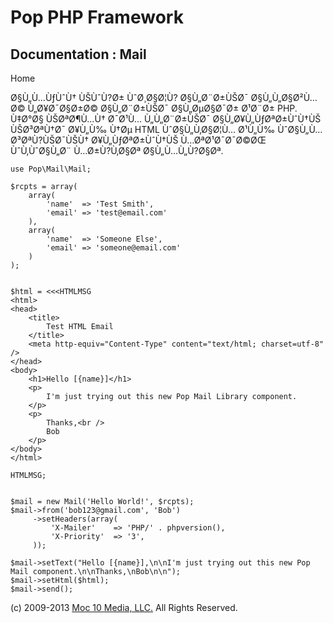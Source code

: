 Pop PHP Framework
=================

Documentation : Mail
--------------------

Home

Ø§Ù„Ù…ÙƒÙˆÙ† ÙŠÙˆÙ?Ø± ÙˆØ¸Ø§Ø¦Ù? Ø§Ù„Ø¨Ø±ÙŠØ¯ Ø§Ù„Ù„Ø§Ø²Ù…Ø©
Ù„Ø¥Ø¯Ø§Ø±Ø© Ø§Ù„Ø¨Ø±ÙŠØ¯ Ø§Ù„ØµØ§Ø¯Ø± Ø¹Ø¨Ø± PHP. Ù‡Ø°Ø§ ÙŠØªØ¶Ù…Ù†
Ø¯Ø¹Ù… Ù„Ù„Ø¨Ø±ÙŠØ¯ Ø§Ù„Ø¥Ù„ÙƒØªØ±ÙˆÙ†ÙŠ ÙŠØ³ØªÙ†Ø¯ Ø¥Ù„Ù‰ Ù†Øµ HTML
ÙˆØ§Ù„Ù‚Ø§Ø¦Ù… Ø¹Ù„Ù‰ ÙˆØ§Ù„Ù…Ø³ØªÙ?ÙŠØ¯ÙŠÙ† Ø¥Ù„ÙƒØªØ±ÙˆÙ†ÙŠ
Ù…ØªØ¹Ø¯Ø¯Ø©ØŒ ÙˆÙ‚ÙˆØ§Ù„Ø¨ Ù…Ø±Ù?Ù‚Ø§Øª Ø§Ù„Ù…Ù„Ù?Ø§Øª.

    use Pop\Mail\Mail;

    $rcpts = array(
        array(
            'name'  => 'Test Smith',
            'email' => 'test@email.com'
        ),
        array(
            'name'  => 'Someone Else',
            'email' => 'someone@email.com'
        )
    );


    $html = <<<HTMLMSG
    <html>
    <head>
        <title>
            Test HTML Email
        </title>
        <meta http-equiv="Content-Type" content="text/html; charset=utf-8" />
    </head>
    <body>
        <h1>Hello [{name}]</h1>
        <p>
            I'm just trying out this new Pop Mail Library component.
        </p>
        <p>
            Thanks,<br />
            Bob
        </p>
    </body>
    </html>

    HTMLMSG;


    $mail = new Mail('Hello World!', $rcpts);
    $mail->from('bob123@gmail.com', 'Bob')
         ->setHeaders(array(
             'X-Mailer'    => 'PHP/' . phpversion(),
             'X-Priority'  => '3',
         ));

    $mail->setText("Hello [{name}],\n\nI'm just trying out this new Pop Mail component.\n\nThanks,\nBob\n\n");
    $mail->setHtml($html);
    $mail->send();

\(c) 2009-2013 [Moc 10 Media, LLC.](http://www.moc10media.com) All
Rights Reserved.
